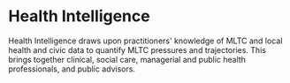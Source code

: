 # Health Intelligence

Health Intelligence draws upon practitioners' knowledge of MLTC and local health and civic data to quantify MLTC pressures and trajectories. This brings together clinical, social care, managerial and public health professionals, and public advisors.
